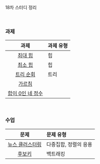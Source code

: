 18차 스터디 정리

<br />

### 과제
|과제|과제 유형|
|:--:|:-------|
|[최대 힙](https://www.acmicpc.net/problem/11279)|힙|
|[최소 힙](https://www.acmicpc.net/problem/1927)|힙|
|[트리 순회](https://www.acmicpc.net/problem/1991)|트리|
|[가르침](https://www.acmicpc.net/problem/1062)||
|[합이 0인 네 정수](https://www.acmicpc.net/problem/7453)||

<br />

### 수업
|문제|문제 유형|
|:--:|:-------|
|[뉴스 클러스터링](https://programmers.co.kr/learn/courses/30/lessons/17677)|다중집합, 정렬의 응용|
|[후보키](https://programmers.co.kr/learn/courses/30/lessons/42890)|백트래킹|
